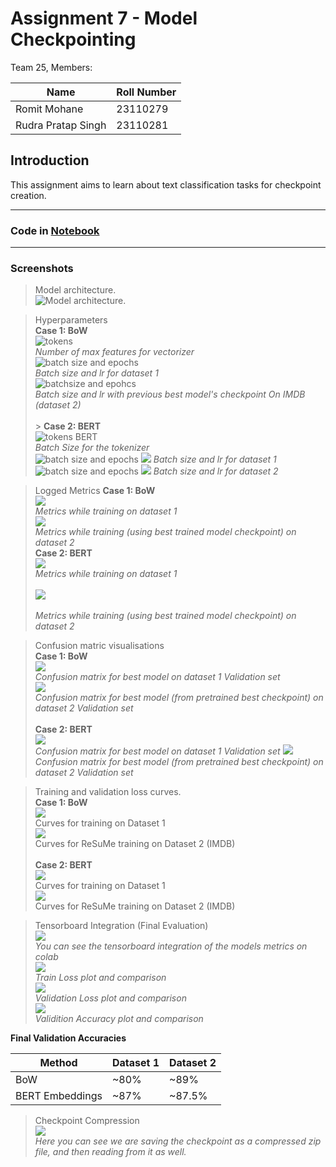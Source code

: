 # Assignment 7 - Model Checkpointing

Team 25, Members:

| Name               | Roll Number |
| ------------------ | ----------- |
| Romit Mohane       | 23110279    |
| Rudra Pratap Singh | 23110281    |

## Introduction

This assignment aims to learn about text classification tasks for checkpoint creation.

---

### Code in [Notebook](./STTAI_Lab7.ipynb)

---

### Screenshots

> Model architecture.  
> ![Model architecture.](./arhitecture.png)

> Hyperparameters  
> **Case 1: BoW**  
> ![tokens](./hyperparams1.png)  
> _Number of max features for vectorizer_  
> ![batch size and epochs](./hyperparams2.png)  
> _Batch size and lr for dataset 1_  
> ![batchsize and epohcs](./hyperparams3.png)  
> _Batch size and lr with previous best model's checkpoint On IMDB (dataset 2)_<br><br> > **Case 2: BERT**  
> ![tokens BERT](./hyperparams4.png)  
> _Batch Size for the tokenizer_  
> ![batch size and epochs](./hyperparams5.png)
> ![](./hyperparams6.png)
> _Batch size and lr for dataset 1_
> ![batch size and epochs](./hyperparams7.png)
> ![](./hyperparams8.png)
> _Batch size and lr for dataset 2_

> Logged Metrics
> **Case 1: BoW**  
> ![](./metrics1.png)  
> _Metrics while training on dataset 1_  
> ![](./metrics2.png)  
> _Metrics while training (using best trained model checkpoint) on dataset 2_<br>
> **Case 2: BERT** <br>
> ![](./metrics3.png)<br>
> _Metrics while training on dataset 1_<br>   
> ![](./metrics4.png)<br>   
> _Metrics while training (using best trained model checkpoint) on dataset 2_   

> Confusion matric visualisations  
> **Case 1: BoW**  
> ![](./cfm1.png)  
> _Confusion matrix for best model on dataset 1 Validation set_  
> ![](./cfm2.png)  
> _Confusion matrix for best model (from pretrained best checkpoint) on dataset 2 Validation set_<br><br>
> **Case 2: BERT** <br>
> ![](./cfm3.png)<br>
> _Confusion matrix for best model on dataset 1 Validation set_
> ![](./cfm4.png)<br>
> _Confusion matrix for best model (from pretrained best checkpoint) on dataset 2 Validation set_

> Training and validation loss curves.  
> **Case 1: BoW**  
> ![](./curves1.png)  
> Curves for training on Dataset 1  
> ![](./curves3.png)  
> Curves for ReSuMe training on Dataset 2 (IMDB) <br><br>
> **Case 2: BERT** <br>
> ![](./curves5.png)<br>
> Curves for training on Dataset 1  
> ![](./curves6.png)<br>
> Curves for ReSuMe training on Dataset 2 (IMDB)

> Tensorboard Integration (Final Evaluation)  
![](./tbIntegration.png)   
_You can see the tensorboard integration of the models metrics on colab_   
> ![](./tb1.png)   
> _Train Loss plot and comparison_   
> ![](./tb2.png)   
> _Validation Loss plot and comparison_   
> ![](./tb3.png)   
> _Validition Accuracy plot and comparison_   

**Final Validation Accuracies**

| Method          | Dataset 1 | Dataset 2 |
| --------------- | --------- | --------- |
| BoW             | ~80%      | ~89%      |
| BERT Embeddings | ~87%      | ~87.5%    |

> Checkpoint Compression  
> ![](./compression.png)  
> _Here you can see we are saving the checkpoint as a compressed zip file, and then reading from it as well._
